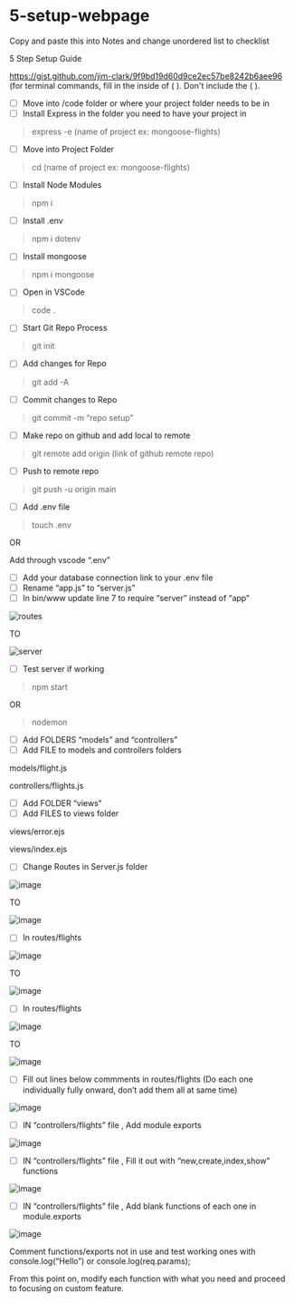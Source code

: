 # 5-setup-webpage
Copy and paste this into Notes and change unordered list to checklist

5 Step Setup Guide

 https://gist.github.com/jim-clark/9f9bd19d60d9ce2ec57be8242b6aee96
(for terminal commands, fill in the inside of ( ). Don't include the ( ).
- [ ] Move into /code folder or where your project folder needs to be in
- [ ] Install Express in the folder you need to have your project in 
> express -e (name of project ex: mongoose-flights)
- [ ] Move into Project Folder
> cd (name of project ex: mongoose-flights)
- [ ] Install Node Modules 
> npm i
- [ ] Install .env 
> npm i dotenv
- [ ] Install mongoose 
> npm i mongoose
- [ ] Open in VSCode 
> code .
- [ ] Start Git Repo Process 
> git init
- [ ] Add changes for Repo 
> git add -A
- [ ] Commit changes to Repo 
> git commit -m “repo setup”
- [ ] Make repo on github and add local to remote 
> git remote add origin (link of github remote repo)
- [ ] Push to remote repo 
> git push -u origin main
- [ ] Add .env file
> touch .env

OR

Add through vscode “.env”

- [ ] Add your database connection link to your .env file
- [ ] Rename “app.js” to “server.js”
- [ ] In bin/www update line 7 to require “server” instead of “app”

![routes](https://i.imgur.com/IvNxOxC.png)

TO

![server](https://i.imgur.com/E2990JD.png)

- [ ] Test server if working 
> npm start

OR

> nodemon
- [ ] Add FOLDERS “models” and “controllers”
- [ ] Add FILE to models and controllers folders

models/flight.js

controllers/flights.js

- [ ] Add FOLDER “views”
- [ ] Add FILES to views folder

views/error.ejs

views/index.ejs

- [ ] Change Routes in Server.js folder

![image](https://i.imgur.com/QYX8FVJ.png)

TO

![image](https://i.imgur.com/CcJcroV.png)

- [ ] In routes/flights

![image](https://i.imgur.com/LlZKKIs.png)

TO

![image](https://i.imgur.com/zWXGxXf.png)

- [ ] In routes/flights

![image](https://i.imgur.com/bN0ar2H.png)

TO

![image](https://i.imgur.com/DXgULKG.png)

- [ ] Fill out lines below commments in routes/flights (Do each one individually fully onward, don’t add them all at same time)

![image](https://i.imgur.com/lAEBe99.png)

- [ ] IN “controllers/flights” file , Add module exports

![image](https://i.imgur.com/1Eep0Mn.png)

- [ ] IN “controllers/flights” file , Fill it out with “new,create,index,show” functions

![image](https://i.imgur.com/QjP2TdJ.png)

- [ ] IN “controllers/flights” file , Add blank functions of each one in module.exports

![image](https://i.imgur.com/uZV7Ulk.png)

Comment functions/exports not in use and test working ones with console.log(“Hello”) or console.log(req.params);

From this point on, modify each function with what you need and proceed to focusing on custom feature.
